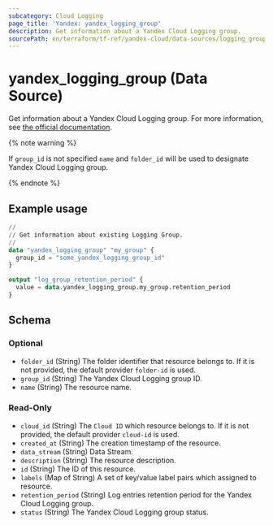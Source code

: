 ```yaml
---
subcategory: Cloud Logging
page_title: 'Yandex: yandex_logging_group'
description: Get information about a Yandex Cloud Logging group.
sourcePath: en/terraform/tf-ref/yandex-cloud/data-sources/logging_group.md
---
```


# yandex_logging_group (Data Source)

Get information about a Yandex Cloud Logging group. For more information, see [the official documentation](https://yandex.cloud/docs/logging/concepts/log-group).

{% note warning %}

If `group_id` is not specified `name` and `folder_id` will be used to designate Yandex Cloud Logging group.

{% endnote %}


## Example usage

```terraform
//
// Get information about existing Logging Group.
//
data "yandex_logging_group" "my_group" {
  group_id = "some_yandex_logging_group_id"
}

output "log_group_retention_period" {
  value = data.yandex_logging_group.my_group.retention_period
}
```

<!-- schema generated by tfplugindocs -->
## Schema

### Optional

- `folder_id` (String) The folder identifier that resource belongs to. If it is not provided, the default provider `folder-id` is used.
- `group_id` (String) The Yandex Cloud Logging group ID.
- `name` (String) The resource name.

### Read-Only

- `cloud_id` (String) The `Cloud ID` which resource belongs to. If it is not provided, the default provider `cloud-id` is used.
- `created_at` (String) The creation timestamp of the resource.
- `data_stream` (String) Data Stream.
- `description` (String) The resource description.
- `id` (String) The ID of this resource.
- `labels` (Map of String) A set of key/value label pairs which assigned to resource.
- `retention_period` (String) Log entries retention period for the Yandex Cloud Logging group.
- `status` (String) The Yandex Cloud Logging group status.
